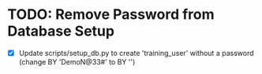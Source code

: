 # TODO: Remove Password from Database Setup

- [x] Update scripts/setup_db.py to create 'training_user' without a password (change BY 'DemoN@33#' to BY '')
